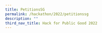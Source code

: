 ```yaml
---
title: PetitionsSG
permalink: /hackathon/2022/petitionssg
description: ""
third_nav_title: Hack for Public Good 2022
---
```


